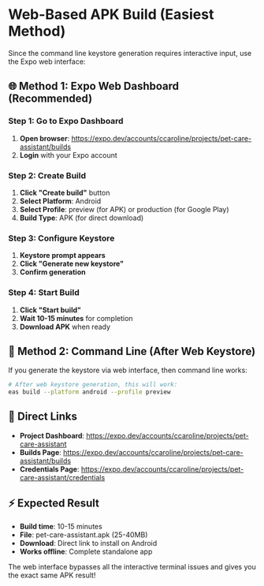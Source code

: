# Web-Based APK Build (Easiest Method)

Since the command line keystore generation requires interactive input, use the Expo web interface:

## 🌐 Method 1: Expo Web Dashboard (Recommended)

### Step 1: Go to Expo Dashboard
1. **Open browser**: https://expo.dev/accounts/ccaroline/projects/pet-care-assistant/builds
2. **Login** with your Expo account

### Step 2: Create Build
1. **Click "Create build"** button
2. **Select Platform**: Android  
3. **Select Profile**: preview (for APK) or production (for Google Play)
4. **Build Type**: APK (for direct download)

### Step 3: Configure Keystore
1. **Keystore prompt appears**
2. **Click "Generate new keystore"**
3. **Confirm generation**

### Step 4: Start Build
1. **Click "Start build"**
2. **Wait 10-15 minutes** for completion
3. **Download APK** when ready

## 📱 Method 2: Command Line (After Web Keystore)

If you generate the keystore via web interface, then command line works:

```bash
# After web keystore generation, this will work:
eas build --platform android --profile preview
```

## 🎯 Direct Links

- **Project Dashboard**: https://expo.dev/accounts/ccaroline/projects/pet-care-assistant
- **Builds Page**: https://expo.dev/accounts/ccaroline/projects/pet-care-assistant/builds  
- **Credentials Page**: https://expo.dev/accounts/ccaroline/projects/pet-care-assistant/credentials

## ⚡ Expected Result

- **Build time**: 10-15 minutes
- **File**: pet-care-assistant.apk (25-40MB)
- **Download**: Direct link to install on Android
- **Works offline**: Complete standalone app

The web interface bypasses all the interactive terminal issues and gives you the exact same APK result!